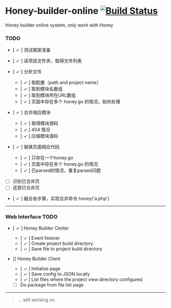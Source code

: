 Honey-builder-online [![Build Status](https://secure.travis-ci.org/xydudu/Honey-builder-online.png?branch=master)](https://travis-ci.org/xydudu/Honey-builder-online)
====================

Honey builder online system, only work with Honey


### TODO

- [ ✓ ] 测试框架准备

- [ ✓ ] 读项目文件夹，取得文件列表
- [ ✓ ] 分析文件
    
    - [ ✓ ] 取配置（path and project name）
    - [ ✓ ] 取到模块名数组
    - [ ✓ ] 取到模块所在URL数组
    - [ ✓ ] 页面中存在多个 honey.go 的情况，如何处理

- [ ✓ ] 合并相应模块
    
    - [ ✓ ] 取得模块源码
    - [ ✓ ] 404 情况
    - [ ✓ ] 压缩模块源码

- [ ✓ ] 替换页面相应代码
    - [ ✓ ] 只存在一个honey.go
    - [ ✓ ] 页面中存在多个 honey.go 的情况
    - [ ✓ ] 已parsed的情况，重复parsed问题

- [  ] 识别已合并页
- [  ] 还原已合并页

- [ ✓ ] 融合各步骤，实现合并命令 honey('a.php')


---

### Web Interface TODO

- [ ✓ ] Honey Builder Center
    
    - [ ✓ ] Event listener
    - [ ✓ ] Create project build directory
    - [ ✓ ] Save file to project build directory

- [] Honey Builder Client
    
    - [ ✓ ] Initialize page
    - [ ✓ ] Save config to JSON locally
    - [ ✓ ] List files where the project view directory configured
    - [ ] Do package from file list page 

---

> ... still working on
